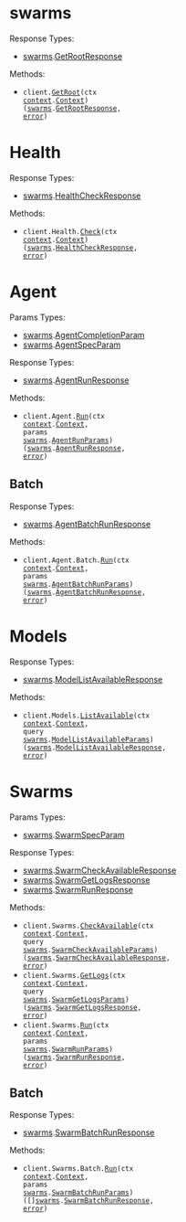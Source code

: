 # swarms

Response Types:

- <a href="https://pkg.go.dev/github.com/stainless-sdks/swarms-go">swarms</a>.<a href="https://pkg.go.dev/github.com/stainless-sdks/swarms-go#GetRootResponse">GetRootResponse</a>

Methods:

- <code title="get /">client.<a href="https://pkg.go.dev/github.com/stainless-sdks/swarms-go#SwarmService.GetRoot">GetRoot</a>(ctx <a href="https://pkg.go.dev/context">context</a>.<a href="https://pkg.go.dev/context#Context">Context</a>) (<a href="https://pkg.go.dev/github.com/stainless-sdks/swarms-go">swarms</a>.<a href="https://pkg.go.dev/github.com/stainless-sdks/swarms-go#GetRootResponse">GetRootResponse</a>, <a href="https://pkg.go.dev/builtin#error">error</a>)</code>

# Health

Response Types:

- <a href="https://pkg.go.dev/github.com/stainless-sdks/swarms-go">swarms</a>.<a href="https://pkg.go.dev/github.com/stainless-sdks/swarms-go#HealthCheckResponse">HealthCheckResponse</a>

Methods:

- <code title="get /health">client.Health.<a href="https://pkg.go.dev/github.com/stainless-sdks/swarms-go#HealthService.Check">Check</a>(ctx <a href="https://pkg.go.dev/context">context</a>.<a href="https://pkg.go.dev/context#Context">Context</a>) (<a href="https://pkg.go.dev/github.com/stainless-sdks/swarms-go">swarms</a>.<a href="https://pkg.go.dev/github.com/stainless-sdks/swarms-go#HealthCheckResponse">HealthCheckResponse</a>, <a href="https://pkg.go.dev/builtin#error">error</a>)</code>

# Agent

Params Types:

- <a href="https://pkg.go.dev/github.com/stainless-sdks/swarms-go">swarms</a>.<a href="https://pkg.go.dev/github.com/stainless-sdks/swarms-go#AgentCompletionParam">AgentCompletionParam</a>
- <a href="https://pkg.go.dev/github.com/stainless-sdks/swarms-go">swarms</a>.<a href="https://pkg.go.dev/github.com/stainless-sdks/swarms-go#AgentSpecParam">AgentSpecParam</a>

Response Types:

- <a href="https://pkg.go.dev/github.com/stainless-sdks/swarms-go">swarms</a>.<a href="https://pkg.go.dev/github.com/stainless-sdks/swarms-go#AgentRunResponse">AgentRunResponse</a>

Methods:

- <code title="post /v1/agent/completions">client.Agent.<a href="https://pkg.go.dev/github.com/stainless-sdks/swarms-go#AgentService.Run">Run</a>(ctx <a href="https://pkg.go.dev/context">context</a>.<a href="https://pkg.go.dev/context#Context">Context</a>, params <a href="https://pkg.go.dev/github.com/stainless-sdks/swarms-go">swarms</a>.<a href="https://pkg.go.dev/github.com/stainless-sdks/swarms-go#AgentRunParams">AgentRunParams</a>) (<a href="https://pkg.go.dev/github.com/stainless-sdks/swarms-go">swarms</a>.<a href="https://pkg.go.dev/github.com/stainless-sdks/swarms-go#AgentRunResponse">AgentRunResponse</a>, <a href="https://pkg.go.dev/builtin#error">error</a>)</code>

## Batch

Response Types:

- <a href="https://pkg.go.dev/github.com/stainless-sdks/swarms-go">swarms</a>.<a href="https://pkg.go.dev/github.com/stainless-sdks/swarms-go#AgentBatchRunResponse">AgentBatchRunResponse</a>

Methods:

- <code title="post /v1/agent/batch/completions">client.Agent.Batch.<a href="https://pkg.go.dev/github.com/stainless-sdks/swarms-go#AgentBatchService.Run">Run</a>(ctx <a href="https://pkg.go.dev/context">context</a>.<a href="https://pkg.go.dev/context#Context">Context</a>, params <a href="https://pkg.go.dev/github.com/stainless-sdks/swarms-go">swarms</a>.<a href="https://pkg.go.dev/github.com/stainless-sdks/swarms-go#AgentBatchRunParams">AgentBatchRunParams</a>) (<a href="https://pkg.go.dev/github.com/stainless-sdks/swarms-go">swarms</a>.<a href="https://pkg.go.dev/github.com/stainless-sdks/swarms-go#AgentBatchRunResponse">AgentBatchRunResponse</a>, <a href="https://pkg.go.dev/builtin#error">error</a>)</code>

# Models

Response Types:

- <a href="https://pkg.go.dev/github.com/stainless-sdks/swarms-go">swarms</a>.<a href="https://pkg.go.dev/github.com/stainless-sdks/swarms-go#ModelListAvailableResponse">ModelListAvailableResponse</a>

Methods:

- <code title="get /v1/models/available">client.Models.<a href="https://pkg.go.dev/github.com/stainless-sdks/swarms-go#ModelService.ListAvailable">ListAvailable</a>(ctx <a href="https://pkg.go.dev/context">context</a>.<a href="https://pkg.go.dev/context#Context">Context</a>, query <a href="https://pkg.go.dev/github.com/stainless-sdks/swarms-go">swarms</a>.<a href="https://pkg.go.dev/github.com/stainless-sdks/swarms-go#ModelListAvailableParams">ModelListAvailableParams</a>) (<a href="https://pkg.go.dev/github.com/stainless-sdks/swarms-go">swarms</a>.<a href="https://pkg.go.dev/github.com/stainless-sdks/swarms-go#ModelListAvailableResponse">ModelListAvailableResponse</a>, <a href="https://pkg.go.dev/builtin#error">error</a>)</code>

# Swarms

Params Types:

- <a href="https://pkg.go.dev/github.com/stainless-sdks/swarms-go">swarms</a>.<a href="https://pkg.go.dev/github.com/stainless-sdks/swarms-go#SwarmSpecParam">SwarmSpecParam</a>

Response Types:

- <a href="https://pkg.go.dev/github.com/stainless-sdks/swarms-go">swarms</a>.<a href="https://pkg.go.dev/github.com/stainless-sdks/swarms-go#SwarmCheckAvailableResponse">SwarmCheckAvailableResponse</a>
- <a href="https://pkg.go.dev/github.com/stainless-sdks/swarms-go">swarms</a>.<a href="https://pkg.go.dev/github.com/stainless-sdks/swarms-go#SwarmGetLogsResponse">SwarmGetLogsResponse</a>
- <a href="https://pkg.go.dev/github.com/stainless-sdks/swarms-go">swarms</a>.<a href="https://pkg.go.dev/github.com/stainless-sdks/swarms-go#SwarmRunResponse">SwarmRunResponse</a>

Methods:

- <code title="get /v1/swarms/available">client.Swarms.<a href="https://pkg.go.dev/github.com/stainless-sdks/swarms-go#SwarmService.CheckAvailable">CheckAvailable</a>(ctx <a href="https://pkg.go.dev/context">context</a>.<a href="https://pkg.go.dev/context#Context">Context</a>, query <a href="https://pkg.go.dev/github.com/stainless-sdks/swarms-go">swarms</a>.<a href="https://pkg.go.dev/github.com/stainless-sdks/swarms-go#SwarmCheckAvailableParams">SwarmCheckAvailableParams</a>) (<a href="https://pkg.go.dev/github.com/stainless-sdks/swarms-go">swarms</a>.<a href="https://pkg.go.dev/github.com/stainless-sdks/swarms-go#SwarmCheckAvailableResponse">SwarmCheckAvailableResponse</a>, <a href="https://pkg.go.dev/builtin#error">error</a>)</code>
- <code title="get /v1/swarm/logs">client.Swarms.<a href="https://pkg.go.dev/github.com/stainless-sdks/swarms-go#SwarmService.GetLogs">GetLogs</a>(ctx <a href="https://pkg.go.dev/context">context</a>.<a href="https://pkg.go.dev/context#Context">Context</a>, query <a href="https://pkg.go.dev/github.com/stainless-sdks/swarms-go">swarms</a>.<a href="https://pkg.go.dev/github.com/stainless-sdks/swarms-go#SwarmGetLogsParams">SwarmGetLogsParams</a>) (<a href="https://pkg.go.dev/github.com/stainless-sdks/swarms-go">swarms</a>.<a href="https://pkg.go.dev/github.com/stainless-sdks/swarms-go#SwarmGetLogsResponse">SwarmGetLogsResponse</a>, <a href="https://pkg.go.dev/builtin#error">error</a>)</code>
- <code title="post /v1/swarm/completions">client.Swarms.<a href="https://pkg.go.dev/github.com/stainless-sdks/swarms-go#SwarmService.Run">Run</a>(ctx <a href="https://pkg.go.dev/context">context</a>.<a href="https://pkg.go.dev/context#Context">Context</a>, params <a href="https://pkg.go.dev/github.com/stainless-sdks/swarms-go">swarms</a>.<a href="https://pkg.go.dev/github.com/stainless-sdks/swarms-go#SwarmRunParams">SwarmRunParams</a>) (<a href="https://pkg.go.dev/github.com/stainless-sdks/swarms-go">swarms</a>.<a href="https://pkg.go.dev/github.com/stainless-sdks/swarms-go#SwarmRunResponse">SwarmRunResponse</a>, <a href="https://pkg.go.dev/builtin#error">error</a>)</code>

## Batch

Response Types:

- <a href="https://pkg.go.dev/github.com/stainless-sdks/swarms-go">swarms</a>.<a href="https://pkg.go.dev/github.com/stainless-sdks/swarms-go#SwarmBatchRunResponse">SwarmBatchRunResponse</a>

Methods:

- <code title="post /v1/swarm/batch/completions">client.Swarms.Batch.<a href="https://pkg.go.dev/github.com/stainless-sdks/swarms-go#SwarmBatchService.Run">Run</a>(ctx <a href="https://pkg.go.dev/context">context</a>.<a href="https://pkg.go.dev/context#Context">Context</a>, params <a href="https://pkg.go.dev/github.com/stainless-sdks/swarms-go">swarms</a>.<a href="https://pkg.go.dev/github.com/stainless-sdks/swarms-go#SwarmBatchRunParams">SwarmBatchRunParams</a>) ([]<a href="https://pkg.go.dev/github.com/stainless-sdks/swarms-go">swarms</a>.<a href="https://pkg.go.dev/github.com/stainless-sdks/swarms-go#SwarmBatchRunResponse">SwarmBatchRunResponse</a>, <a href="https://pkg.go.dev/builtin#error">error</a>)</code>
